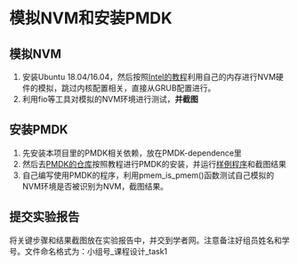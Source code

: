# 模拟NVM和安装PMDK
## 模拟NVM
1. 安装Ubuntu 18.04/16.04，然后按照[Intel的教程](https://software.intel.com/zh-cn/articles/how-to-emulate-persistent-memory-on-an-intel-architecture-server)利用自己的内存进行NVM硬件的模拟，跳过内核配置相关，直接从GRUB配置进行。
1. 利用fio等工具对模拟的NVM环境进行测试，**并截图**

## 安装PMDK
1. 先安装本项目里的PMDK相关依赖，放在PMDK-dependence里
1. 然后去[PMDK的仓库](https://github.com/pmem/pmdk)按照教程进行PMDK的安装，并运行[样例程序](https://github.com/pmem/pmdk/blob/master/src/examples/libpmem/full_copy.c)和截图结果
1. 自己编写使用PMDK的程序，利用pmem_is_pmem()函数测试自己模拟的NVM环境是否被识别为NVM，截图结果。

## 提交实验报告
将关键步骤和结果截图放在实验报告中，并交到学者网。注意备注好组员姓名和学号。文件命名格式为：小组号_课程设计_task1